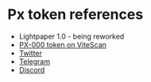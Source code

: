 # Px token references
- Lightpaper 1.0 - being reworked
- [PX-000 token on ViteScan](https://vitescan.io/token/tti_f872bfcd9ef781be7af1a4f2)
- [Twitter](https://twitter.com/PxVite)
- [Telegram](https://t.me/PxVite)
- [Discord](https://discord.gg/GSv4ZgA4rF)
